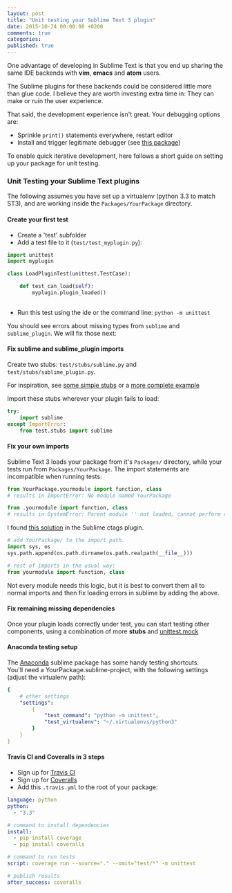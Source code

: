 ```yaml
---
layout: post
title: "Unit testing your Sublime Text 3 plugin"
date: 2015-10-24 00:00:00 +0200
comments: true
categories:
published: true
---
```


One advantage of developing in Sublime Text is that you end up sharing the same IDE backends with **vim**, **emacs** and **atom** users. 

The Sublime plugins for these backends could be considered little more than glue code. I believe they are worth investing extra time in: They can make or ruin the user experience. 

That said, the development experience isn't great. Your debugging options are:

* Sprinkle `print()` statements everywhere, restart editor
* Install and trigger legitimate debugger (see [this package](https://packagecontrol.io/packages/Plugin%20Debugger))

To enable quick iterative development, here follows a short guide on setting up your package for unit testing. 

### Unit Testing your Sublime Text plugins

The following assumes you have set up a virtualenv (python 3.3 to match ST3), and are working inside the `Packages/YourPackage` directory.

#### Create your first test

* Create a 'test' subfolder 
* Add a test file to it (`test/test_myplugin.py`):

```python
import unittest
import myplugin

class LoadPluginTest(unittest.TestCase):

	def test_can_load(self):
		myplugin.plugin_loaded()
		
```

* Run this test using the ide or the command line: `python -m unittest`

You should see errors about missing types from `sublime` and `sublime_plugin`. We will fix those next:

#### Fix sublime and sublime_plugin imports

Create two stubs: `test/stubs/sublime.py` and `test/stubs/sublime_plugin.py`. 

For inspiration, see 
[some simple stubs](https://github.com/lukexi/stack-ide-sublime/tree/master/test/stubs)
or a [more complete example](https://github.com/spywhere/Javatar/tree/master/tests/stubs)

Import these stubs wherever your plugin fails to load:

```python
try:
    import sublime
except ImportError:
    from test.stubs import sublime

```

#### Fix your own imports


Sublime Text 3 loads your package from it's `Packages/` directory, while your tests run from `Packages/YourPackage`. The import statements are incompatible when running tests:

```python
from YourPackage.yourmodule import function, class
# results in ImportError: No module named YourPackage

from .yourmodule import function, class
# results in SystemError: Parent module '' not loaded, cannot perform relative import

```

I found [this solution](https://github.com/SublimeText/CTags/commit/48f1cd3bcfb8928f4202f43954617029e09aad4c) in the Sublime ctags plugin.

```python
# add YourPackage/ to the import path.
import sys, os
sys.path.append(os.path.dirname(os.path.realpath(__file__)))

# rest of imports in the usual way:
from yourmodule import function, class
```

Not every module needs this logic, but it is best to convert them all to normal imports and then fix loading errors in sublime by adding the above.

#### Fix remaining missing dependencies

Once your plugin loads correctly under test, you can start testing other components, using a combination of more **stubs** and [unittest.mock](https://docs.python.org/3/library/unittest.mock-examples.html) 

#### Anaconda testing setup

The [Anaconda](https://github.com/DamnWidget/anaconda) sublime package has some handy testing shortcuts.  
You'll need a YourPackage.sublime-project, with the following settings (adjust the virtualenv path):

```yaml
{
	# other settings
	"settings":
		{
			"test_command": "python -m unittest",
      		"test_virtualenv": "~/.virtualenvs/python3"
		}
	}
}
```

#### Travis CI and Coveralls in 3 steps

* Sign up for [Travis CI](http://travis.io)
* Sign up for [Coveralls](http://coveralls.io)
* Add this `.travis.yml` to the root of your package:

```yaml
language: python
python:
  - "3.3"

# command to install dependencies
install:
  - pip install coverage
  - pip install coveralls

# command to run tests
script: coverage run --source="." --omit="test/*" -m unittest

# publish results
after_success: coveralls

```

